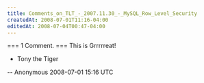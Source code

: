 ```yaml
---
title: Comments_on_TLT_-_2007.11.30_-_MySQL_Row_Level_Security
createdAt: 2008-07-01T11:16-04:00
editedAt: 2008-07-04T00:47-04:00
---
```


=== 1 Comment. ===
This is Grrrrreat!

- Tony the Tiger

-- Anonymous 2008-07-01 15:16 UTC


